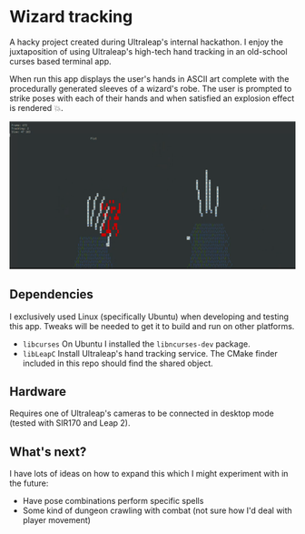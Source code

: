 # Wizard tracking
A hacky project created during Ultraleap's internal hackathon. I enjoy the juxtaposition of using Ultraleap's high-tech hand tracking in an old-school curses based terminal app.

When run this app displays the user's hands in ASCII art complete with the procedurally generated sleeves of a wizard's robe. The user is prompted to strike poses with each of their hands and when satisfied an explosion effect is rendered 💥.

![Boom](pics/wizard-tracking.png)

## Dependencies
I exclusively used Linux (specifically Ubuntu) when developing and testing this app. Tweaks will be needed to get it to build and run on other platforms. 
- `libcurses` On Ubuntu I installed the `libncurses-dev` package.
- `libLeapC` Install Ultraleap's hand tracking service. The CMake finder included in this repo should find the shared object.

## Hardware
Requires one of Ultraleap's cameras to be connected in desktop mode (tested with SIR170 and Leap 2).

## What's next?
I have lots of ideas on how to expand this which I might experiment with in the future:
- Have pose combinations perform specific spells
- Some kind of dungeon crawling with combat (not sure how I'd deal with player movement)
